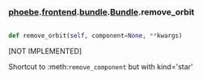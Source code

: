### [phoebe](phoebe.md).[frontend](phoebe.frontend.md).[bundle](phoebe.frontend.bundle.md).[Bundle](phoebe.frontend.bundle.Bundle.md).remove_orbit

```py

def remove_orbit(self, component=None, **kwargs)

```



[NOT IMPLEMENTED]

Shortcut to :meth:`remove_component` but with kind='star'


